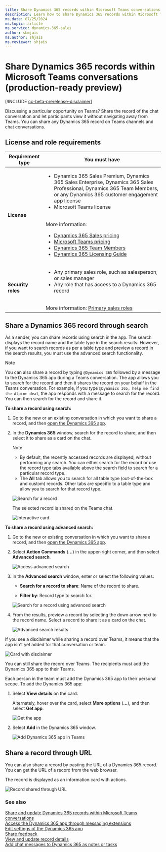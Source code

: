 ```yaml
---
title: Share Dynamics 365 records within Microsoft Teams conversations
description: Learn how to share Dynamics 365 records within Microsoft Teams conversations
ms.date: 07/25/2024
ms.topic: article
ms.service: dynamics-365-sales
author: sbmjais
ms.author: shjais
ms.reviewer: shjais 
---
```


# Share Dynamics 365 records within Microsoft Teams conversations (production-ready preview)

[!INCLUDE [cc-beta-prerelease-disclaimer](../../includes/cc-beta-prerelease-disclaimer.md)]

Discussing a particular opportunity on Teams? Share the record of the chat conversation and let participants view it without navigating away from Teams. You can share any Dynamics 365 record on Teams channels and chat conversations.

## License and role requirements

| Requirement type | You must have |
|-----------------------|---------|
| **License** | <ul><li>Dynamics 365 Sales Premium, Dynamics 365 Sales Enterprise, Dynamics 365 Sales Professional, Dynamics 365 Team Members, or any Dynamics 365 customer engagement app license</li> <li>Microsoft Teams license</li></ul>  <br>More information: <ul><li>[Dynamics 365 Sales pricing](https://dynamics.microsoft.com/sales/pricing/)</li><li>[Microsoft Teams pricing](https://www.microsoft.com/microsoft-teams/compare-microsoft-teams-options?activetab=pivot:primaryr2&rtc=1)</li><li>[Dynamics 365 Team Members](/dynamics365/get-started/team-members-license)</li><li>[Dynamics 365 Licensing Guide](https://go.microsoft.com/fwlink/?LinkId=866544&clcid=0x409)</li></ul> |
| **Security roles** | <ul><li>Any primary sales role, such as salesperson, or sales manager</li><li>Any role that has access to a Dynamics 365 record</li></ul> <br>  More information: [Primary sales roles](../security-roles-for-sales.md#primary-sales-roles)|

## Share a Dynamics 365 record through search

As a sender, you can share records using search in the app. The search displays the record name and the table type in the search results. However, if you want to search records as per a table type and preview a record in the search results, you must use the advanced search functionality.

> [!NOTE]
> You can also share a record by typing `@Dynamics 365` followed by a message to the Dynamics 365 app during a Teams conversation. The app allows you to search for the record and then it shares the record on your behalf in the Teams conversation. For example, if you type `@Dynamics 365, help me find the Alpine deal`, the app responds with a message to search for the record. You can then search for the record and share it.

**To share a record using search:**

1.  Go to the new or an existing conversation in which you want to share a record, and then [open the Dynamics 365 app](access-d365-app.md#access-the-dynamics-365-app).

2.  In the **Dynamics 365** window, search for the record to share, and then select it to share as a card on the chat.

    > [!NOTE]
    > -   By default, the recently accessed records are displayed, without performing any search. You can either search for the record or use the record type tabs available above the search field to search for a particular record type.
    > -   The **All** tab allows you to search for all table type (out-of-the-box and custom) records. Other tabs are specific to a table type and allow you to search for that record type.    
    
    ![Search for a record](media/me-search-record.png "Search for a record")
    
    The selected record is shared on the Teams chat.
    
    ![Interactive card](media/me-info-card.png "Interactive card")

**To share a record using advanced search:**

1.  Go to the new or existing conversation in which you want to share a record, and then [open the Dynamics 365 app](access-d365-app.md#access-the-dynamics-365-app).

2.  Select **Action Commands** (**…**) in the upper-right corner, and then select **Advanced search**.

    ![Access advanced search](media/me-advanced-search-menu.png "Access advanced search")

3.  In the **Advanced search** window, enter or select the following values:

    - **Search for a record to share**: Name of the record to share.

    - **Filter by**: Record type to search for.

    ![Search for a record using advanced search](media/me-adv-search-record.png "Search for a record using advanced search")

4.  From the results, preview a record by selecting the down arrow next to the record name. Select a record to share it as a card on the chat.

    ![Advanced search results](media/me-adv-search-results.png "Advanced search results")

If you see a disclaimer while sharing a record over Teams, it means that the app isn't yet added for that conversation or team.

![Card with disclaimer](media/me-card-disclaimer.png "Card with disclaimer")

You can still share the record over Teams. The recipients must add the Dynamics 365 app to their Teams.

Each person in the team must add the Dynamics 365 app to their personal scope. To add the Dynamics 365 app:

1.  Select **View details** on the card.

    Alternately, hover over the card, select **More options** (**…**), and then select **Get app**.

    ![Get the app](media/me-get-app.png "Get the app")

2.  Select **Add** in the Dynamics 365 window.

    ![Add Dynamics 365 app in Teams](media/me-add-d365-app.png "Add Dynamics 365 app in Teams")

## Share a record through URL

You can also share a record by pasting the URL of a Dynamics 365 record. You can get the URL of a record from the web browser.

The record is displayed as an information card with actions.

![Record shared through URL](media/me-record-url.png "Record shared through URL")

### See also

[Share and update Dynamics 365 records within Microsoft Teams conversations](share-d365-record-overview.md)   
[Access the Dynamics 365 app through messaging extensions](access-d365-app.md)   
[Edit settings of the Dynamics 365 app](edit-d365-app.md)    
[Share feedback](share-feedback-d365-app.md)    
[View and update record details](view-update-dynamics-records.md)   
[Add chat messages to Dynamics 365 as notes or tasks](add-chat-d365.md)   
